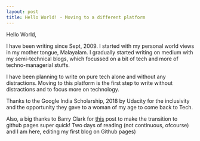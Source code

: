```yaml
---
layout: post
title: Hello World! - Moving to a different platform
---
```


Hello World, 

I have been writing since Sept, 2009. I started with my personal world views in my mother tongue, Malayalam. I gradually started writing on medium with my semi-technical blogs, which focussed on a bit of tech and more of techno-managerial stuffs. 

I have been planning to write on pure tech alone and without any distractions. Moving to this platform is the first step to write without distractions and to focus more on technology. 

Thanks to the Google India Scholarship, 2018 by Udacity for the inclusivity and the opportunity they gave to a woman of my age to come back to Tech. 

Also, a big thanks to Barry Clark for [this](https://www.smashingmagazine.com/2014/08/build-blog-jekyll-github-pages/ "Barry Clark' post") post to make the transition to github pages super quick! Two days of reading (not continuous, ofcourse) and I am here, editing my first blog on Github pages)

